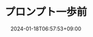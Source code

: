 ---
weight: 30
title: "プロンプト一歩前"
description: "プロンプトの前提を把握する"
icon: "Eco"
date: "2024-01-18T06:57:53+09:00"
lastmod: "2024-01-18T06:57:53+09:00"
draft: false
toc: true
---